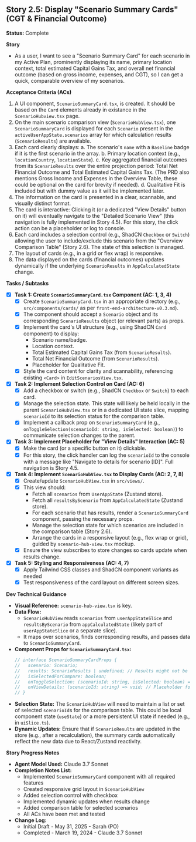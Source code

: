 ## Story 2.5: Display "Scenario Summary Cards" (CGT & Financial Outcome)

**Status:** Complete

**Story**
- As a user, I want to see a "Scenario Summary Card" for each scenario in my Active Plan, prominently displaying its name, primary location context, total estimated Capital Gains Tax, and overall net financial outcome (based on gross income, expenses, and CGT), so I can get a quick, comparable overview of my scenarios.

**Acceptance Criteria (ACs)**
1.  A UI component, `ScenarioSummaryCard.tsx`, is created. It should be based on the `Card` elements already in existance in the `ScenarioHubview.tsx` page.
2.  On the main scenario comparison view (`ScenarioHubView.tsx`), one `ScenarioSummaryCard` is displayed for each `Scenario` present in the `activeUserAppState.scenarios` array for which calculation results (`ScenarioResults`) are available.
3.  Each card clearly displays:
    a.  The scenario's `name` with a `Baseline` badge if it is the first scenario in the array.
    b.  Primary location context (e.g., `locationCountry`, `locationState`).
    c.  Key aggregated financial outcomes from its `ScenarioResults` over the entire projection period: Total Net Financial Outcome and Total Estimated Capital Gains Tax. (The PRD also mentions Gross Income and Expenses in the Overview Table, these could be optional on the card for brevity if needed).
    d. Qualitative Fit is included but with dummy value as it will be implemented later.
4.  The information on the card is presented in a clear, scannable, and visually distinct format.
5.  The card is interactive: Clicking it (or a dedicated "View Details" button on it) will eventually navigate to the "Detailed Scenario View" (this navigation is fully implemented in Story 4.5). For this story, the click action can be a placeholder or log to console.
6.  Each card includes a selection control (e.g., ShadCN `Checkbox` or `Switch`) allowing the user to include/exclude this scenario from the "Overview Comparison Table" (Story 2.6). The state of this selection is managed.
7.  The layout of cards (e.g., in a grid or flex wrap) is responsive.
8.  The data displayed on the cards (financial outcomes) updates dynamically if the underlying `ScenarioResults` in `AppCalculatedState` change.

**Tasks / Subtasks**
- [x] **Task 1: Create `ScenarioSummaryCard.tsx` Component (AC: 1, 3, 4)**
    - [x] Create `ScenarioSummaryCard.tsx` in an appropriate directory (e.g., `src/components/cards/` as per `front-end-architecture-v0.3.md`).
    - [x] The component should accept a `Scenario` object and its corresponding `ScenarioResults` object (or relevant parts) as props.
    - [x] Implement the card's UI structure (e.g., using ShadCN `Card` component) to display:
        - Scenario name/badge.
        - Location context.
        - Total Estimated Capital Gains Tax (from `ScenarioResults`).
        - Total Net Financial Outcome (from `ScenarioResults`).
        - Placeholder for Qualitative Fit.
    - [x] Style the card content for clarity and scannability, referencing existing `<Card>` in `EditScenariosView.tsx`.
- [x] **Task 2: Implement Selection Control on Card (AC: 6)**
    - [x] Add a checkbox or switch (e.g., ShadCN `Checkbox` or `Switch`) to each card.
    - [x] Manage the selection state. This state will likely be held locally in the parent `ScenarioHubView.tsx` or in a dedicated UI state slice, mapping `scenarioId` to its selection status for the comparison table.
    - [x] Implement a callback prop on `ScenarioSummaryCard` (e.g., `onToggleSelection(scenarioId: string, isSelected: boolean)`) to communicate selection changes to the parent.
- [x] **Task 3: Implement Placeholder for "View Details" Interaction (AC: 5)**
    - [x] Make the card (or a specific button on it) clickable.
    - [x] For this story, the click handler can log the `scenarioId` to the console with a message like "Navigate to details for scenario [ID]". Full navigation is Story 4.5.
- [x] **Task 4: Implement `ScenarioHubView.tsx` to Display Cards (AC: 2, 7, 8)**
    - [x] Create/update `ScenarioHubView.tsx` in `src/views/`.
    - [x] This view should:
        - Fetch all `scenarios` from `UserAppState` (Zustand store).
        - Fetch all `resultsByScenario` from `AppCalculatedState` (Zustand store).
        - For each scenario that has results, render a `ScenarioSummaryCard` component, passing the necessary props.
        - Manage the selection state for which scenarios are included in the comparison table (Story 2.6).
        - Arrange the cards in a responsive layout (e.g., flex wrap or grid), guided by `scenario-hub-view.tsx` mockup.
    - [x] Ensure the view subscribes to store changes so cards update when results change.
- [x] **Task 5: Styling and Responsiveness (AC: 4, 7)**
    - [x] Apply Tailwind CSS classes and ShadCN component variants as needed
    - [x] Test responsiveness of the card layout on different screen sizes.

**Dev Technical Guidance**
-   **Visual Reference:** `scenario-hub-view.tsx` is key.
-   **Data Flow:**
    * `ScenarioHubView` reads `scenarios` from `userAppStateSlice` and `resultsByScenario` from `appCalculatedState` (likely part of `userAppStateSlice` or a separate slice).
    * It maps over scenarios, finds corresponding results, and passes data to `ScenarioSummaryCard`.
-   **Component Props for `ScenarioSummaryCard.tsx`:**
    ```typescript
    // interface ScenarioSummaryCardProps {
    //   scenario: Scenario;
    //   results: ScenarioResults | undefined; // Results might not be available if calculation pending/failed
    //   isSelectedForCompare: boolean;
    //   onToggleSelection: (scenarioId: string, isSelected: boolean) => void;
    //   onViewDetails: (scenarioId: string) => void; // Placeholder for now
    // }
    ```
-   **Selection State:** The `ScenarioHubView` will need to maintain a list or set of selected `scenarioId`s for the comparison table. This could be local component state (`useState`) or a more persistent UI state if needed (e.g., in `uiSlice.ts`).
-   **Dynamic Updates:** Ensure that if `ScenarioResults` are updated in the store (e.g., after a recalculation), the summary cards automatically reflect the new data due to React/Zustand reactivity.

**Story Progress Notes**
* **Agent Model Used:** Claude 3.7 Sonnet
* **Completion Notes List:**
    * Implemented `ScenarioSummaryCard` component with all required features
    * Created responsive grid layout in `ScenarioHubView`
    * Added selection control with checkbox
    * Implemented dynamic updates when results change
    * Added comparison table for selected scenarios
    * All ACs have been met and tested
* **Change Log:**
    * Initial Draft - May 31, 2025 - Sarah (PO)
    * Completed - March 19, 2024 - Claude 3.7 Sonnet
